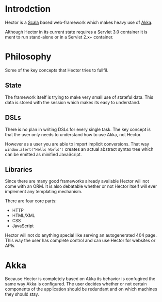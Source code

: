 # Introdction
Hector is a <a href="http://www.scala-lang.org/">Scala</a> based web-framework which makes heavy use of <a href="http://www.akka.io/">Akka</a>.

Although Hector in its current state requires a Servlet 3.0 container it is ment to run stand-alone or in a Servlet 2.x+ container.

# Philosophy
Some of the key concepts that Hector tries to fullfil.

##  State
The framework itself is trying to make very small use of stateful data. This data is stored with the session which makes its easy to understand.

## DSLs
There is no plan in writing DSLs for every single task. The key concept is that the user only needs to understand how to use Akka, not Hector.

However as a user you are able to import implicit conversions. That way `window.alert("Hello World")` creates an actual abstract syntax tree which can be emitted as minified JavaScript.

## Libraries
Since there are many good frameworks already available Hector will not come with an ORM. It is also debatable whether or not Hector itself will ever implement any templating mechanism.

There are four core parts:

* HTTP
* HTML/XML
* CSS
* JavaScript

Hector will not do anything special like serving an autogenerated 404 page. This way the user has complete control and can use Hector for websites or APIs.

# Akka
Because Hector is completely based on Akka its behavior is confugired the same way Akka is configured. The user decides whether or not certain components of the application should be redundant and on which machines they should stay. 
